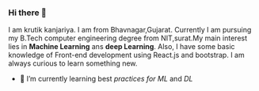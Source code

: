 ### Hi there 👋
  I am krutik kanjariya. I am from Bhavnagar,Gujarat. Currently I am pursuing my B.Tech computer engineering degree from NIT,surat.My main interest lies in **Machine Learning** ans **deep Learning**. Also, I have some basic knowledge of Front-end development using React.js and bootstrap. I am always curious to learn something new.
* 🌱 I’m currently learning best *practices for ML* and *DL*
<!--
**krutikkanzariya/krutikkanzariya** is a ✨ _special_ ✨ repository because its `README.md` (this file) appears on your GitHub profile.

Here are some ideas to get you started:

- 🔭 I’m currently working on ...

- 👯 I’m looking to collaborate on ...
- 🤔 I’m looking for help with ...
- 💬 Ask me about ...
- 📫 How to reach me: ...
- 😄 Pronouns: ...
- ⚡ Fun fact: ...
-->
